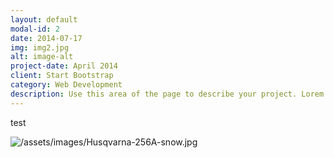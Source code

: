 ```yaml
---
layout: default
modal-id: 2
date: 2014-07-17
img: img2.jpg
alt: image-alt
project-date: April 2014
client: Start Bootstrap
category: Web Development
description: Use this area of the page to describe your project. Lorem ipsum dolor sit amet, consectetur adipisicing elit. Mollitia neque assumenda ipsam nihil, molestias magnam, recusandae quos quis inventore quisquam velit asperiores, vitae? Reprehenderit soluta, eos quod consequuntur itaque. Nam.
---
```

test

![/assets/images/Husqvarna-256A-snow.jpg](/img/portfolio/Husqvarna-256A-snow.jpg)

